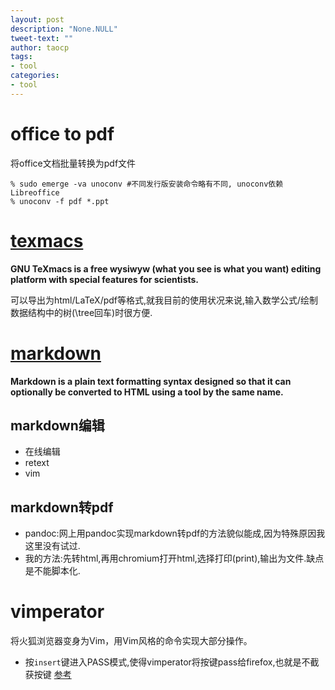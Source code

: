 ```yaml
---
layout: post
description: "None.NULL"
tweet-text: ""
author: taocp
tags:
- tool
categories:
- tool
---
```


office to pdf
=============
将office文档批量转换为pdf文件

    % sudo emerge -va unoconv #不同发行版安装命令略有不同, unoconv依赖Libreoffice
    % unoconv -f pdf *.ppt


[texmacs](http://www.texmacs.org/tmweb/home/welcome.en.html)
=======
**GNU TeXmacs is a free wysiwyw (what you see is what you want) editing platform with special features for scientists.**

可以导出为html/LaTeX/pdf等格式,就我目前的使用状况来说,输入数学公式/绘制数据结构中的树(\tree回车)时很方便.


[markdown](https://en.wikipedia.org/wiki/Markdown)
========
**Markdown is a plain text formatting syntax designed so that it can optionally be converted to HTML using a tool by the same name.**

markdown编辑
-----------
- 在线编辑
- retext
- vim

markdown转pdf
-----------
- pandoc:网上用pandoc实现markdown转pdf的方法貌似能成,因为特殊原因我这里没有试过.
- 我的方法:先转html,再用chromium打开html,选择打印(print),输出为文件.缺点是不能脚本化.


vimperator
==========
将火狐浏览器变身为Vim，用Vim风格的命令实现大部分操作。

  * 按`insert`键进入PASS模式,使得vimperator将按键pass给firefox,也就是不截获按键 [参考](http://blog.log4d.com/2011/07/vimperator-pass-through/)


